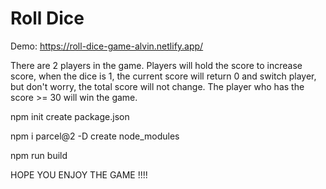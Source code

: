 # Roll Dice
Demo: https://roll-dice-game-alvin.netlify.app/

There are 2 players in the game. Players will hold the score to increase score, when the dice is 1, the current score will return 0 and switch player, but don't worry, the total score will not change. The player who has the score >= 30 will win the game. 

npm init
create package.json

npm i parcel@2 -D
create node_modules

npm run build

HOPE YOU ENJOY THE GAME !!!!

